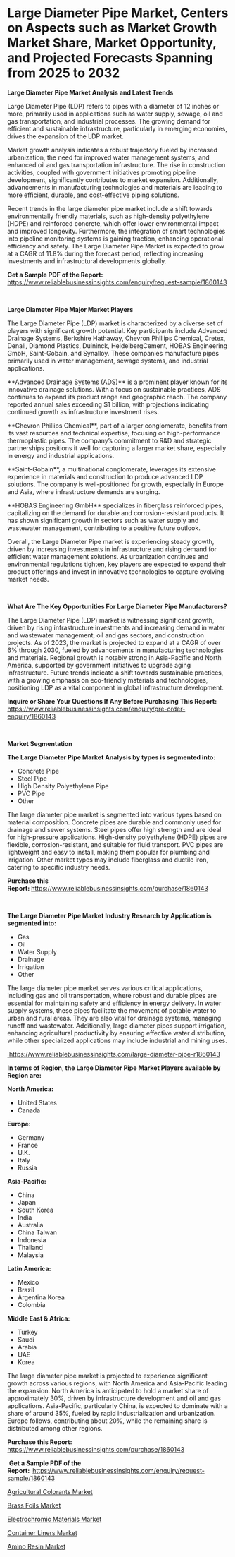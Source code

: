 <p><h1>Large Diameter Pipe Market, Centers on Aspects such as Market Growth Market Share, Market Opportunity, and Projected Forecasts Spanning from 2025 to 2032</h1></p><p><strong>Large Diameter Pipe Market Analysis and Latest Trends</strong></p>
<p><p>Large Diameter Pipe (LDP) refers to pipes with a diameter of 12 inches or more, primarily used in applications such as water supply, sewage, oil and gas transportation, and industrial processes. The growing demand for efficient and sustainable infrastructure, particularly in emerging economies, drives the expansion of the LDP market. </p><p>Market growth analysis indicates a robust trajectory fueled by increased urbanization, the need for improved water management systems, and enhanced oil and gas transportation infrastructure. The rise in construction activities, coupled with government initiatives promoting pipeline development, significantly contributes to market expansion. Additionally, advancements in manufacturing technologies and materials are leading to more efficient, durable, and cost-effective piping solutions.</p><p>Recent trends in the large diameter pipe market include a shift towards environmentally friendly materials, such as high-density polyethylene (HDPE) and reinforced concrete, which offer lower environmental impact and improved longevity. Furthermore, the integration of smart technologies into pipeline monitoring systems is gaining traction, enhancing operational efficiency and safety. The Large Diameter Pipe Market is expected to grow at a CAGR of 11.8% during the forecast period, reflecting increasing investments and infrastructural developments globally.</p></p>
<p><strong>Get a Sample PDF of the Report:&nbsp;</strong> <a href="https://www.reliablebusinessinsights.com/enquiry/request-sample/1860143?utm_campaign=117&utm_medium=2&utm_source=Github&utm_content=ia&utm_term=30012025&utm_id=large-diameter-pipe">https://www.reliablebusinessinsights.com/enquiry/request-sample/1860143</a></p>
<p>&nbsp;</p>
<p><strong>Large Diameter Pipe Major Market Players</strong></p>
<p><p>The Large Diameter Pipe (LDP) market is characterized by a diverse set of players with significant growth potential. Key participants include Advanced Drainage Systems, Berkshire Hathaway, Chevron Phillips Chemical, Cretex, Denali, Diamond Plastics, Duininck, HeidelbergCement, HOBAS Engineering GmbH, Saint-Gobain, and Synalloy. These companies manufacture pipes primarily used in water management, sewage systems, and industrial applications.</p><p>**Advanced Drainage Systems (ADS)** is a prominent player known for its innovative drainage solutions. With a focus on sustainable practices, ADS continues to expand its product range and geographic reach. The company reported annual sales exceeding $1 billion, with projections indicating continued growth as infrastructure investment rises.</p><p>**Chevron Phillips Chemical**, part of a larger conglomerate, benefits from its vast resources and technical expertise, focusing on high-performance thermoplastic pipes. The company’s commitment to R&D and strategic partnerships positions it well for capturing a larger market share, especially in energy and industrial applications.</p><p>**Saint-Gobain**, a multinational conglomerate, leverages its extensive experience in materials and construction to produce advanced LDP solutions. The company is well-positioned for growth, especially in Europe and Asia, where infrastructure demands are surging.</p><p>**HOBAS Engineering GmbH** specializes in fiberglass reinforced pipes, capitalizing on the demand for durable and corrosion-resistant products. It has shown significant growth in sectors such as water supply and wastewater management, contributing to a positive future outlook.</p><p>Overall, the Large Diameter Pipe market is experiencing steady growth, driven by increasing investments in infrastructure and rising demand for efficient water management solutions. As urbanization continues and environmental regulations tighten, key players are expected to expand their product offerings and invest in innovative technologies to capture evolving market needs.</p></p>
<p>&nbsp;</p>
<p><strong>What Are The Key Opportunities For Large Diameter Pipe Manufacturers?</strong></p>
<p><p>The Large Diameter Pipe (LDP) market is witnessing significant growth, driven by rising infrastructure investments and increasing demand in water and wastewater management, oil and gas sectors, and construction projects. As of 2023, the market is projected to expand at a CAGR of over 6% through 2030, fueled by advancements in manufacturing technologies and materials. Regional growth is notably strong in Asia-Pacific and North America, supported by government initiatives to upgrade aging infrastructure. Future trends indicate a shift towards sustainable practices, with a growing emphasis on eco-friendly materials and technologies, positioning LDP as a vital component in global infrastructure development.</p></p>
<p><strong>Inquire or Share Your Questions If Any Before Purchasing This Report:</strong> <a href="https://www.reliablebusinessinsights.com/enquiry/pre-order-enquiry/1860143?utm_campaign=117&utm_medium=2&utm_source=Github&utm_content=ia&utm_term=30012025&utm_id=large-diameter-pipe">https://www.reliablebusinessinsights.com/enquiry/pre-order-enquiry/1860143</a></p>
<p>&nbsp;</p>
<p><strong>Market Segmentation</strong></p>
<p><strong>The Large Diameter Pipe Market Analysis by types is segmented into:</strong></p>
<p><ul><li>Concrete Pipe</li><li>Steel Pipe</li><li>High Density Polyethylene Pipe</li><li>PVC Pipe</li><li>Other</li></ul></p>
<p><p>The large diameter pipe market is segmented into various types based on material composition. Concrete pipes are durable and commonly used for drainage and sewer systems. Steel pipes offer high strength and are ideal for high-pressure applications. High-density polyethylene (HDPE) pipes are flexible, corrosion-resistant, and suitable for fluid transport. PVC pipes are lightweight and easy to install, making them popular for plumbing and irrigation. Other market types may include fiberglass and ductile iron, catering to specific industry needs.</p></p>
<p><strong>Purchase this Report:&nbsp;</strong><a href="https://www.reliablebusinessinsights.com/purchase/1860143?utm_campaign=117&utm_medium=2&utm_source=Github&utm_content=ia&utm_term=30012025&utm_id=large-diameter-pipe">https://www.reliablebusinessinsights.com/purchase/1860143</a></p>
<p>&nbsp;</p>
<p><strong>The Large Diameter Pipe Market Industry Research by Application is segmented into:</strong></p>
<p><ul><li>Gas</li><li>Oil</li><li>Water Supply</li><li>Drainage</li><li>Irrigation</li><li>Other</li></ul></p>
<p><p>The large diameter pipe market serves various critical applications, including gas and oil transportation, where robust and durable pipes are essential for maintaining safety and efficiency in energy delivery. In water supply systems, these pipes facilitate the movement of potable water to urban and rural areas. They are also vital for drainage systems, managing runoff and wastewater. Additionally, large diameter pipes support irrigation, enhancing agricultural productivity by ensuring effective water distribution, while other specialized applications may include industrial and mining uses.</p></p>
<p><a href="https://www.reliablebusinessinsights.com/large-diameter-pipe-r1860143?utm_campaign=117&utm_medium=2&utm_source=Github&utm_content=ia&utm_term=30012025&utm_id=large-diameter-pipe">&nbsp;https://www.reliablebusinessinsights.com/large-diameter-pipe-r1860143</a></p>
<p><strong>In terms of Region, the Large Diameter Pipe Market Players available by Region are:</strong></p>
<p>
    <p> <strong> North America: </strong>
        <ul>
            <li>United States</li>
            <li>Canada</li>
        </ul>
        </p> 
    <p> <strong> Europe: </strong>
        <ul>
            <li>Germany</li>
            <li>France</li>
            <li>U.K.</li>
            <li>Italy</li>
            <li>Russia</li>
        </ul>
        </p> 
    <p> <strong> Asia-Pacific: </strong>
        <ul>
            <li>China</li>
            <li>Japan</li>
            <li>South Korea</li>
            <li>India</li>
            <li>Australia</li>
            <li>China Taiwan</li>
            <li>Indonesia</li>
            <li>Thailand</li>
            <li>Malaysia</li>
        </ul>
        </p> 
    <p> <strong> Latin America: </strong>
        <ul>
            <li>Mexico</li>
            <li>Brazil</li>
            <li>Argentina Korea</li>
            <li>Colombia</li>
        </ul>
        </p> 
    <p> <strong> Middle East & Africa: </strong>
        <ul>
            <li>Turkey</li>
            <li>Saudi</li>
            <li>Arabia</li>
            <li>UAE</li>
            <li>Korea</li>
        </ul>
    </p>
    </p>
<p><p>The large diameter pipe market is projected to experience significant growth across various regions, with North America and Asia-Pacific leading the expansion. North America is anticipated to hold a market share of approximately 30%, driven by infrastructure development and oil and gas applications. Asia-Pacific, particularly China, is expected to dominate with a share of around 35%, fueled by rapid industrialization and urbanization. Europe follows, contributing about 20%, while the remaining share is distributed among other regions.</p></p>
<p><strong>Purchase this Report: </strong><a href="https://www.reliablebusinessinsights.com/purchase/1860143?utm_campaign=117&utm_medium=2&utm_source=Github&utm_content=ia&utm_term=30012025&utm_id=large-diameter-pipe">https://www.reliablebusinessinsights.com/purchase/1860143</a></p>
<p>&nbsp;<strong>Get a Sample PDF of the Report:&nbsp;&nbsp;</strong><a href="https://www.reliablebusinessinsights.com/enquiry/request-sample/1860143?utm_campaign=117&utm_medium=2&utm_source=Github&utm_content=ia&utm_term=30012025&utm_id=large-diameter-pipe">https://www.reliablebusinessinsights.com/enquiry/request-sample/1860143</a></p>
<p><strong></strong></p>
<p><p><a href="https://github.com/klaassenmackenzie6/Market-Research-Report-List-1/blob/main/agricultural-colorants-market.md?utm_campaign=117&utm_medium=2&utm_source=Github&utm_content=ia&utm_term=30012025&utm_id=large-diameter-pipe">Agricultural Colorants Market</a></p><p><a href="https://github.com/ahamdyzabira4/Market-Research-Report-List-1/blob/main/brass-foils-market.md?utm_campaign=117&utm_medium=2&utm_source=Github&utm_content=ia&utm_term=30012025&utm_id=large-diameter-pipe">Brass Foils Market</a></p><p><a href="https://github.com/saoutiguarro/Market-Research-Report-List-1/blob/main/electrochromic-materials-market.md?utm_campaign=117&utm_medium=2&utm_source=Github&utm_content=ia&utm_term=30012025&utm_id=large-diameter-pipe">Electrochromic Materials Market</a></p><p><a href="https://github.com/saroarmaicky/Market-Research-Report-List-1/blob/main/container-liners-market.md?utm_campaign=117&utm_medium=2&utm_source=Github&utm_content=ia&utm_term=30012025&utm_id=large-diameter-pipe">Container Liners Market</a></p><p><a href="https://github.com/crosejeanetta00360/Market-Research-Report-List-1/blob/main/amino-resin-market.md?utm_campaign=117&utm_medium=2&utm_source=Github&utm_content=ia&utm_term=30012025&utm_id=large-diameter-pipe">Amino Resin Market</a></p></p>